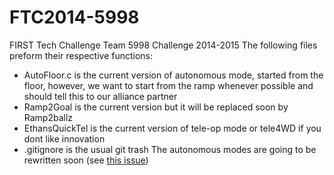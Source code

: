 FTC2014-5998
============

FIRST Tech Challenge Team 5998 Challenge 2014-2015
The following files preform their respective functions:
- AutoFloor.c is the current version of autonomous mode, started from the floor, however, we want to start from the ramp whenever possible and should tell this to our alliance partner
- Ramp2Goal is the current version but it will be replaced soon by Ramp2ballz
- EthansQuickTel  is the current version of tele-op mode or tele4WD if you dont like innovation
- .gitignore is the usual git trash
The autonomous modes are going to be rewritten soon (see [this issue](https://github.com/lasarobotics/FTC2015-5998/issues/2))
